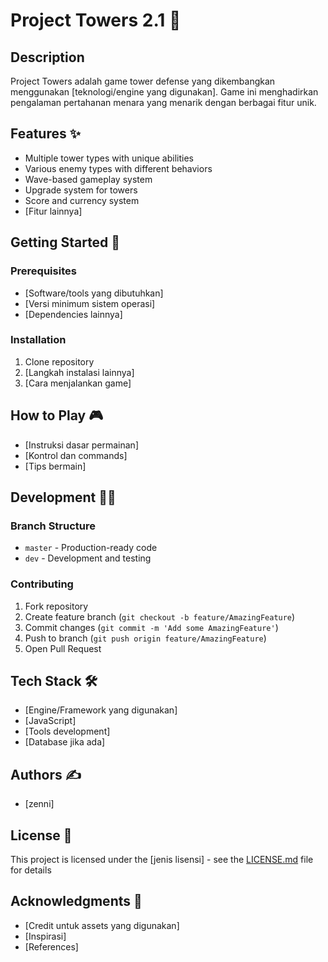# Project Towers 2.1 🏰

## Description
Project Towers adalah game tower defense yang dikembangkan menggunakan [teknologi/engine yang digunakan]. Game ini menghadirkan pengalaman pertahanan menara yang menarik dengan berbagai fitur unik.

## Features ✨
- Multiple tower types with unique abilities
- Various enemy types with different behaviors
- Wave-based gameplay system
- Upgrade system for towers
- Score and currency system
- [Fitur lainnya]

## Getting Started 🚀

### Prerequisites
- [Software/tools yang dibutuhkan]
- [Versi minimum sistem operasi]
- [Dependencies lainnya]

### Installation
1. Clone repository
2. [Langkah instalasi lainnya]
3. [Cara menjalankan game]

## How to Play 🎮
- [Instruksi dasar permainan]
- [Kontrol dan commands]
- [Tips bermain]

## Development 👨‍💻

### Branch Structure
- `master` - Production-ready code
- `dev` - Development and testing

### Contributing
1. Fork repository
2. Create feature branch (`git checkout -b feature/AmazingFeature`)
3. Commit changes (`git commit -m 'Add some AmazingFeature'`)
4. Push to branch (`git push origin feature/AmazingFeature`)
5. Open Pull Request

## Tech Stack 🛠
- [Engine/Framework yang digunakan]
- [JavaScript]
- [Tools development]
- [Database jika ada]

## Authors ✍️
- [zenni]

## License 📝
This project is licensed under the [jenis lisensi] - see the [LICENSE.md](LICENSE.md) file for details

## Acknowledgments 🙏
- [Credit untuk assets yang digunakan]
- [Inspirasi]
- [References]
